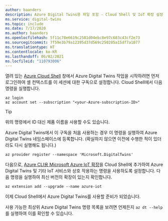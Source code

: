 ```yaml
---
author: baanders
description: Azure Digital Twins용 파일 포함 - Cloud Shell 및 IoT 확장 설정
ms.service: digital-twins
ms.topic: include
ms.date: 7/17/2020
ms.author: baanders
ms.openlocfilehash: 5f11c78e6619c2581d04ebc8e97c683c43cf2e73
ms.sourcegitcommit: 7f59e3b79a12395d37d569c250285a15df7a1077
ms.translationtype: HT
ms.contentlocale: ko-KR
ms.lasthandoff: 06/02/2021
ms.locfileid: "110793006"
---
```

열려 있는 [Azure Cloud Shell](https://shell.azure.com) 창에서 Azure Digital Twins 작업을 시작하려면 먼저 로그인하여 셸 컨텍스트를 이 세션에 대한 구독으로 설정합니다. Cloud Shell에서 다음 명령을 실행합니다.

```azurecli-interactive
az login
az account set --subscription "<your-Azure-subscription-ID>"
```

> [!TIP]
> 위의 명령에서 ID 대신 제품 이름을 사용할 수도 있습니다. 

Azure Digital Twins에서 이 구독을 처음 사용하는 경우 이 명령을 실행하여 Azure Digital Twins 네임스페이스에 등록합니다. (확실하지 않으면 이전에 수행한 적이 있더라도 다시 실행해도 됩니다.)

```azurecli-interactive
az provider register --namespace 'Microsoft.DigitalTwins'
```

다음으로, [Azure CLI용 Microsoft Azure IoT 확장](/cli/azure/service-page/azure%20iot?view=azure-cli-latest&preserve-view=true)을 Cloud Shell에 추가하여 Azure Digital Twins 및 기타 IoT 서비스와 상호 작용하는 명령을 사용하도록 설정합니다. 다음 명령을 실행하여 최신 버전의 확장이 있는지 확인합니다.

```azurecli-interactive
az extension add --upgrade --name azure-iot
```

이제 Cloud Shell에서 Azure Digital Twins를 사용할 준비가 되었습니다.

사용 가능한 최상위 Azure Digital Twins 명령 목록을 보려면 언제든지 `az dt --help`를 실행하여 이를 확인할 수 있습니다.
